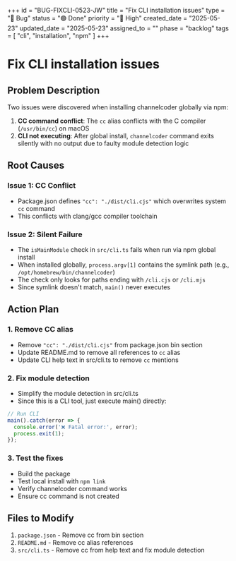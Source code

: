 +++
id = "BUG-FIXCLI-0523-JW"
title = "Fix CLI installation issues"
type = "🐞 Bug"
status = "🟢 Done"
priority = "🔼 High"
created_date = "2025-05-23"
updated_date = "2025-05-23"
assigned_to = ""
phase = "backlog"
tags = [ "cli", "installation", "npm" ]
+++

# Fix CLI installation issues

## Problem Description

Two issues were discovered when installing channelcoder globally via npm:

1. **CC command conflict**: The `cc` alias conflicts with the C compiler (`/usr/bin/cc`) on macOS
2. **CLI not executing**: After global install, `channelcoder` command exits silently with no output due to faulty module detection logic

## Root Causes

### Issue 1: CC Conflict
- Package.json defines `"cc": "./dist/cli.cjs"` which overwrites system `cc` command
- This conflicts with clang/gcc compiler toolchain

### Issue 2: Silent Failure
- The `isMainModule` check in `src/cli.ts` fails when run via npm global install
- When installed globally, `process.argv[1]` contains the symlink path (e.g., `/opt/homebrew/bin/channelcoder`)
- The check only looks for paths ending with `/cli.cjs` or `/cli.mjs`
- Since symlink doesn't match, `main()` never executes

## Action Plan

### 1. Remove CC alias
- Remove `"cc": "./dist/cli.cjs"` from package.json bin section
- Update README.md to remove all references to `cc` alias
- Update CLI help text in src/cli.ts to remove `cc` mentions

### 2. Fix module detection
- Simplify the module detection in src/cli.ts
- Since this is a CLI tool, just execute main() directly:
```javascript
// Run CLI
main().catch(error => {
  console.error('❌ Fatal error:', error);
  process.exit(1);
});
```

### 3. Test the fixes
- Build the package
- Test local install with `npm link`
- Verify channelcoder command works
- Ensure cc command is not created

## Files to Modify
1. `package.json` - Remove cc from bin section
2. `README.md` - Remove cc alias references
3. `src/cli.ts` - Remove cc from help text and fix module detection
